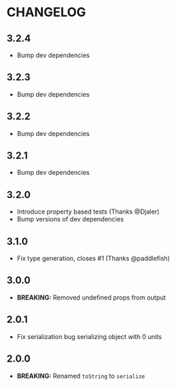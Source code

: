 
# CHANGELOG

## 3.2.4
- Bump dev dependencies

## 3.2.3
- Bump dev dependencies

## 3.2.2
- Bump dev dependencies

## 3.2.1
- Bump dev dependencies

## 3.2.0
- Introduce property based tests (Thanks @Djaler)
- Bump versions of dev dependencies

## 3.1.0
- Fix type generation, closes #1 (Thanks @paddlefish)

## 3.0.0
- **BREAKING:** Removed undefined props from output

## 2.0.1
- Fix serialization bug serializing object with 0 units

## 2.0.0
- **BREAKING:** Renamed `toString` to `serialize`

